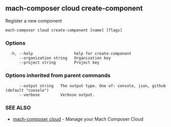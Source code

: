 ## mach-composer cloud create-component

Register a new component

```
mach-composer cloud create-component [name] [flags]
```

### Options

```
  -h, --help                  help for create-component
      --organization string   Organization key
      --project string        Project key
```

### Options inherited from parent commands

```
      --output string   The output type. One of: console, json, github (default "console")
      --verbose         Verbose output.
```

### SEE ALSO

* [mach-composer cloud](mach-composer_cloud.md)	 - Manage your Mach Composer Cloud

